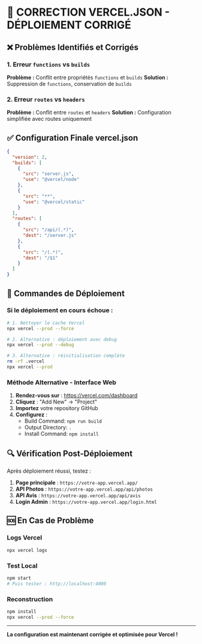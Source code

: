 # 🔧 CORRECTION VERCEL.JSON - DÉPLOIEMENT CORRIGÉ

## ❌ Problèmes Identifiés et Corrigés

### 1. Erreur `functions` vs `builds`
**Problème :** Conflit entre propriétés `functions` et `builds`
**Solution :** Suppression de `functions`, conservation de `builds`

### 2. Erreur `routes` vs `headers` 
**Problème :** Conflit entre `routes` et `headers`
**Solution :** Configuration simplifiée avec routes uniquement

## ✅ Configuration Finale vercel.json

```json
{
  "version": 2,
  "builds": [
    {
      "src": "server.js",
      "use": "@vercel/node"
    },
    {
      "src": "**",
      "use": "@vercel/static"
    }
  ],
  "routes": [
    {
      "src": "/api/(.*)",
      "dest": "/server.js"
    },
    {
      "src": "/(.*)",
      "dest": "/$1"
    }
  ]
}
```

## 🚀 Commandes de Déploiement

### Si le déploiement en cours échoue :

```bash
# 1. Nettoyer le cache Vercel
npx vercel --prod --force

# 2. Alternative : déploiement avec debug
npx vercel --prod --debug

# 3. Alternative : réinitialisation complète
rm -rf .vercel
npx vercel --prod
```

### Méthode Alternative - Interface Web

1. **Rendez-vous sur** : https://vercel.com/dashboard
2. **Cliquez** : "Add New" → "Project"
3. **Importez** votre repository GitHub
4. **Configurez** :
   - Build Command: `npm run build`
   - Output Directory: `.`
   - Install Command: `npm install`

## 🔍 Vérification Post-Déploiement

Après déploiement réussi, testez :

1. **Page principale** : `https://votre-app.vercel.app/`
2. **API Photos** : `https://votre-app.vercel.app/api/photos`
3. **API Avis** : `https://votre-app.vercel.app/api/avis`
4. **Login Admin** : `https://votre-app.vercel.app/login.html`

## 🆘 En Cas de Problème

### Logs Vercel
```bash
npx vercel logs
```

### Test Local
```bash
npm start
# Puis tester : http://localhost:4000
```

### Reconstruction
```bash
npm install
npx vercel --prod --force
```

---

**La configuration est maintenant corrigée et optimisée pour Vercel !**
